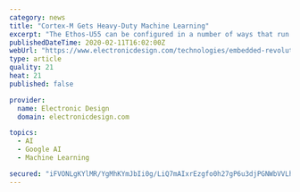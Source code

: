 ```yaml
---
category: news
title: "Cortex-M Gets Heavy-Duty Machine Learning"
excerpt: "The Ethos-U55 can be configured in a number of ways that run applications in parallel to the micro. Both platforms support popular ML frameworks. For example, the Cortex-M55 can run TensorFlow Lite models. Both will handle multiple models at the same time. A unified development tool chain allows models to target either platform. Expect to see ..."
publishedDateTime: 2020-02-11T16:02:00Z
webUrl: "https://www.electronicdesign.com/technologies/embedded-revolution/article/21122665/cortexm-gets-heavy-duty-machine-learning"
type: article
quality: 21
heat: 21
published: false

provider:
  name: Electronic Design
  domain: electronicdesign.com

topics:
  - AI
  - Google AI
  - Machine Learning

secured: "iFVONLgKYlMR/YgMhKYmJbIi0g/LiQ7mAIxrEzgfo0h27gP6u3djPGNWbVVLhynoYaxgVt3NlL5PhSyYTI2b+danokDzz7KzaGr61uuQ/8z9DQGli/jycsoc0GLuSlgNZnyaVZ4VNKTKiBLwCtRANTSDycQA/LGViSZBu2StqXZAXUXpPweOMi62j/zmTsvUoA7tEVDakhfANoG7Gu4lIvs6Snmsn0EGmd9G7RdPPLa2WPcJWrLWQsdrgg6sRqXxvQ7zoAL/w9cnshbZ2cUiypMStyy2jciON1lv2t8sOnI0eN8YlS1lDXnmeIcbY132W/6qKTo317+Af0v1p356bUQjyl2iE8cbwn20OqR6RG7lWE4aju/Mdon6n1+gtIW/sQd/Bzliy8ehXMe437cxNQ0pdIxv4Xp2OrmTJeELYYnL7S/U47ejwZAlPZCy/kdB13frjfau9tf/YZDCblUhKEVb5kgFyzENe7H7MdKeeis=;NbKgtxXV5tnttZZ/aw04SQ=="
---
```


